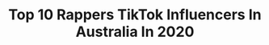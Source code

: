 ---
title: Top 10 Rappers TikTok Influencers In Australia In 2020
description: >-
  Find top rappers TikTok influencers in Australia in 2020. Most popular hashtags: #rapper #music #aussie #xxxtentacion.
platform: TikTok
profiles:
  - username: "thandog21"
    fullname: >-
      makcenzie.normegn
    location: "Australia"
    followers: 13257
    engagement: 1441
    commentsToLikes: 0.039098
    id: ck9gmfmces41p0j788wimon6d
    verified: false
    hashtags: "#ransom, #dababy, #panini, #roddy"
  - username: "lanstanmusic"
    fullname: >-
      lanstanmusic
    location: "Australia"
    followers: 4894
    engagement: 1300
    commentsToLikes: 0.050629
    id: ck8nhlckc1guz0j78iv2gye3a
    verified: false
    hashtags: "#music, #musicvideo, #toiletpaper, #greenscreenvideo"
  - username: "lsninjajp"
    fullname: >-
      ZX spaz
    location: "Australia"
    followers: 49640
    engagement: 1221
    commentsToLikes: 0.101581
    id: ck9r2z80bn9l60j786nvk1qpr
    verified: false
    hashtags: "#comdey, #mmmdrop, #travisscott, #foyyoupage"
  - username: "kingbubblezz"
    fullname: >-
      King Bubbles
    location: "Australia"
    followers: 13314
    engagement: 841
    commentsToLikes: 0.092852
    id: ck910em9jhcx30j78frokvk5e
    verified: false
    hashtags: "#artist, #piday, #badtiming, #fakefriend"
  - username: "bkimmo"
    fullname: >-
      Ben Kimmitt
    location: "Australia"
    followers: 34605
    engagement: 2633
    commentsToLikes: 0.014457
    id: ck9ej8q1k1gga0j78b5s4e6h7
    verified: false
    hashtags: "#moment, #driving, #rappers, #keepingbusy"
  - username: "christian_dertadian"
    fullname: >-
      Christian Dertadian
    location: "Australia"
    followers: 15430
    engagement: 1239
    commentsToLikes: 0.036242
    id: ck9drtr315g7u0j78dlwf12a4
    verified: false
    hashtags: "#sidehustle, #forup, #favoritefit, #suchascientist"
  - username: "designbydanni"
    fullname: >-
      designbydanni
    location: "Australia"
    followers: 8539
    engagement: 840
    commentsToLikes: 0.015908
    id: ck8f829333c5p0j78mswv35iw
    verified: false
    hashtags: "#isolation, #everyday, #rapper, #launch"
  - username: "teddikent"
    fullname: >-
      Teddi Kent
    location: "Australia"
    followers: 25021
    engagement: 477
    commentsToLikes: 0.007945
    id: ck9017s7wbimi0j78a39keedh
    verified: false
    hashtags: "#eggs, #lawandorder, #graduation, #morning"
---